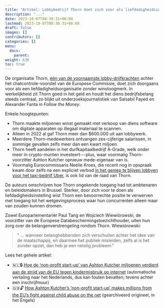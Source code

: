 ```yaml
---
title: "Artikel: Lobbybedrijf Thorn doet zich voor als liefdadigheidsinstelling, boekte ondertussen miljoenen winst"
description: "..."
date: 2023-10-07T08:30:31+00:00
lastmod: 2023-10-07T08:30:31+00:00
draft: false
images: []
contributors: []
categories: []
menu:
  docs:
    parent: 
weight: 630
toc: true
---
```


De organisatie Thorn, [één van de voornaamste lobby-drijfkrachten](https://chatcontrole.nl/nieuws/chatcontrole-lobby-netwerk/) achter het chatcontrole-voorstel van de Europese Commissie, doet zich doorgaans voor als een liefdadigheidsorganisatie zonder winstoogmerk. In werkelijkheid zit Thorn goed in het geld en houdt het diens bedrijfsbelang steeds centraal, zo blijkt uit onderzoeksjournalistiek van Salsabil Fayed en Alexander Fanta in _Follow the Money_.

Enkele hoogtepunten:

- Thorn maakte miljoenen winst gemaakt met verkoop van diens software om digitale apparaten op illegaal materiaal te scannen.
- Alleen in 2022 al gaf Thorn meer dan $600.000 uit aan lobbywerk.
- Meerdere Thorn-medewerkers ontvangen zes-cijferige salarissen, in sommige gevallen zelfs meer dan een kwart miljoen.
- Thorn heeft aandelen in het durfkapitaalbedrijf A-Grade, welk onder meer in crypto-munten investeert---plus, waar voormalig Thorn-voorzitter Ashton Kutcher opnieuw mede-eigenaar van is.
- Voormalig Eurocommissaris Neelie Kroes, die recent nog in opspraak kwam door zelfs na een expliciet verbod [in het geniep te blijven lobbyen voor het taxi-bedrijf Uber](https://www.bnnvara.nl/joop/artikelen/sjoemel-vvder-neelie-kroes-lobbyde-in-het-geniep-bij-kabinet-namens-uber), is ook lid van de raad van Thorn.

De auteurs omschrijven hoe Thorn ongekende toegang had tot ambtenaren en beleidsmakers in Brussel. Sterker, door zich voor te doen als liefdadigheidsinstelling wist Thorn een bevoorrechte positie te verwerven met toegang tot het wetgevingsprocess waar hun concurrenten alleen maar van zouden kunnen dromen.

Zowel Europarlementariër Paul Tang en Wojciech Wiewiórowski, de voorzitter van de Europese Databeschermingstoezichthouder, uiten hun zorg over de belangenverstrengeling rondom Thorn. Wiewiórowski:

> " ... wanneer belanghebbenden zich verschuilen achter het idee van de maatschappij, en daarmee het publiek misleiden, zelfs al is het zonder opzet, dan heb je een netelig probleem."

Lees het gehele artikel:
- 🇳🇱🔒 [Hoe de ‘non-profit start-up’ van Ashton Kutcher miljoenen verdient aan de strijd van de EU tegen kindermisbruik op internet](https://www-ftm-eu.translate.goog/articles/ashton-kutchers-non-profit-start-up-makes-millions-from-fighting-child-abuse-online?_x_tr_sl=en&_x_tr_tl=nl&_x_tr_hl=en&_x_tr_pto=wapp) (automatische vertaling naar het Nederlands, dus kan fouten bevatten; tevens achter een inschrijfmuur)
- 🇬🇧🔓 [How Ashton Kutcher’s ‘non-profit start-up’ makes millions from the EU’s fight against child abuse on the net](https://archive.ph/mtitb) (gearchiveerd origineel, in het Engels)
